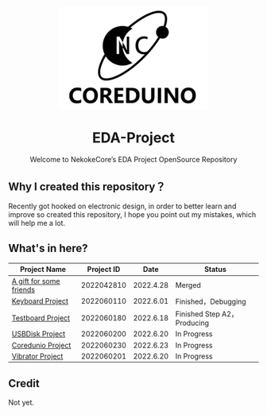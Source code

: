 <img style="clear: both; display: block; margin: auto;" src="https://github.com/NekokeCore/EDA-Project/blob/main/Keyboard_Project/Document/logo-2.png?raw=true" width ="300">

<center><h1>EDA-Project</h1></center>

<center>Welcome to NekokeCore’s EDA Project OpenSource Repository</center>

## Why I created this repository？

Recently got hooked on electronic design, in order to better learn and improve so created this repository, I hope you point out my mistakes, which will help me a lot.

## What's in here?
| Project Name | Project ID | Date | Status |
| ---- | ---- | ---- | ---- |
| [A gift for some friends](https://www.emtips.net) | 2022042810 | 2022.4.28 | Merged |
| [Keyboard Project](https://github.com/NekokeCore/EDA-Project/tree/main/Keyboard_Project) | 2022060110 | 2022.6.01 | Finished，Debugging |
| [Testboard Project](https://github.com/NekokeCore/EDA-Project/tree/main/TestKeyBoard_Project) | 2022060180 | 2022.6.18 | Finished Step A2，Producing |
| [USBDisk Project](https://github.com/NekokeCore/EDA-Project/tree/main/USB_Disk_Project) | 2022060200 | 2022.6.20 | In Progress |
| [Coredunio Project](https://github.com/NekokeCore/EDA-Project/tree/main/Coreduino_Project) | 2022060230 | 2022.6.23 | In Progress |
| [Vibrator Project](https://github.com/NekokeCore/EDA-Project/tree/main/Vibrator_Project) | 2022060201 | 2022.6.20 | In Progress |
## Credit
Not yet.